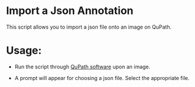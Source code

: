 Import a Json Annotation
========================
This script allows you to import a json file onto an image on QuPath.

Usage:
======

* Run the script through [QuPath software](https://qupath.github.io/) upon an image.

* A prompt will appear for choosing a json file. Select the appropriate file.
